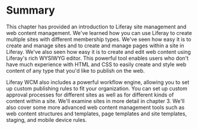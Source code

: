 # Summary [](id=summary-0)

This chapter has provided an introduction to Liferay site management and web
content management. We've learned how you can use Liferay to create multiple
sites with different membership types. We've seen how easy it is to create and
manage sites and to create and manage pages within a site in Liferay. We've also
seen how easy it is to create and edit web content using Liferay's rich WYSIWYG
editor. This powerful tool enables users who don't have much experience with
HTML and CSS to easily create and style web content of any type that you'd like
to publish on the web. 

Liferay WCM also includes a powerful workflow engine, allowing you to set up
custom publishing rules to fit your organization. You can set up custom approval
processes for different sites as well as for different kinds of content within a
site. We'll examine sites in more detail in chapter 3. We'll also cover some
more advanced web content management tools such as web content structures and
templates, page templates and site templates, staging, and mobile device rules.
